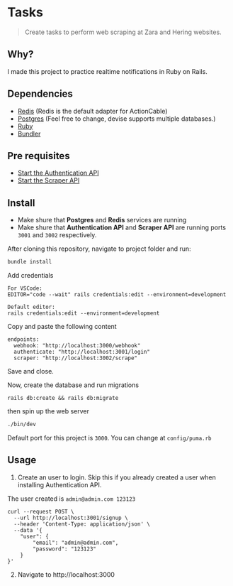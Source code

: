 # Tasks
> Create tasks to perform web scraping at Zara and Hering websites.

## Why?
I made this project to practice realtime notifications in Ruby on Rails.

## Dependencies
- [Redis](https://redis.io/docs/latest/operate/oss_and_stack/install/install-redis/install-redis-on-mac-os/) (Redis is the default adapter for ActionCable)
- [Postgres](https://www.postgresql.org/) (Feel free to change, devise supports multiple databases.)
- [Ruby](https://www.ruby-lang.org/en/)
- [Bundler](https://bundler.io/) 

## Pre requisites
- [Start the Authentication API](https://github.com/fabiolima/auth)
- [Start the Scraper API](https://github.com/fabiolima/scraper)

## Install
- Make shure that **Postgres** and **Redis** services are running
- Make shure that **Authentication API** and **Scraper API** are running ports ``3001`` and ``3002`` respectively.

After cloning this repository, navigate to project folder and run:
```bash
bundle install
```

Add credentials
```
For VSCode:
EDITOR="code --wait" rails credentials:edit --environment=development

Default editor:
rails credentials:edit --environment=development
```

Copy and paste the following content
```
endpoints:
  webhook: "http://localhost:3000/webhook"
  authenticate: "http://localhost:3001/login"
  scraper: "http://localhost:3002/scrape"
```
Save and close.



Now, create the database and run migrations
```
rails db:create && rails db:migrate
```

then spin up the web server
```bash
./bin/dev 
```
Default port for this project is `3000`. You can change at `config/puma.rb`

## Usage

1) Create an user to login. Skip this if you already created a user when installing Authentication API.

The user created is `admin@admin.com 123123`
```
curl --request POST \
  --url http://localhost:3001/signup \
  --header 'Content-Type: application/json' \
  --data '{
	"user": {
		"email": "admin@admin.com",
		"password": "123123"
	}
}'
```
2) Navigate to http://localhost:3000
